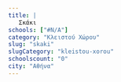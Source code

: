 ```yaml
---
title: |
   Σκάκι
schools: ["#N/A"]
category: "Κλειστού Χώρου"
slug: "skaki"
slugCategory: "kleistou-xorou"
schoolscount: "0"
city: "Αθήνα"
---
```


